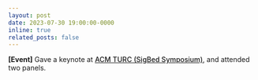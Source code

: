 ```yaml
---
layout: post
date: 2023-07-30 19:00:00-0000
inline: true
related_posts: false
---
```


<strong>[Event]</strong> Gave a keynote at <a href="https://www.acmturc.com/2023/en/index.html" style="font-weight: 500;">ACM TURC (SigBed Symposium)</a>, and attended two panels.
